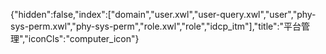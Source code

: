 {"hidden":false,"index":["domain","user.xwl","user-query.xwl","user","phy-sys-perm.xwl","phy-sys-perm","role.xwl","role","idcp_itm"],"title":"平台管理","iconCls":"computer_icon"}
